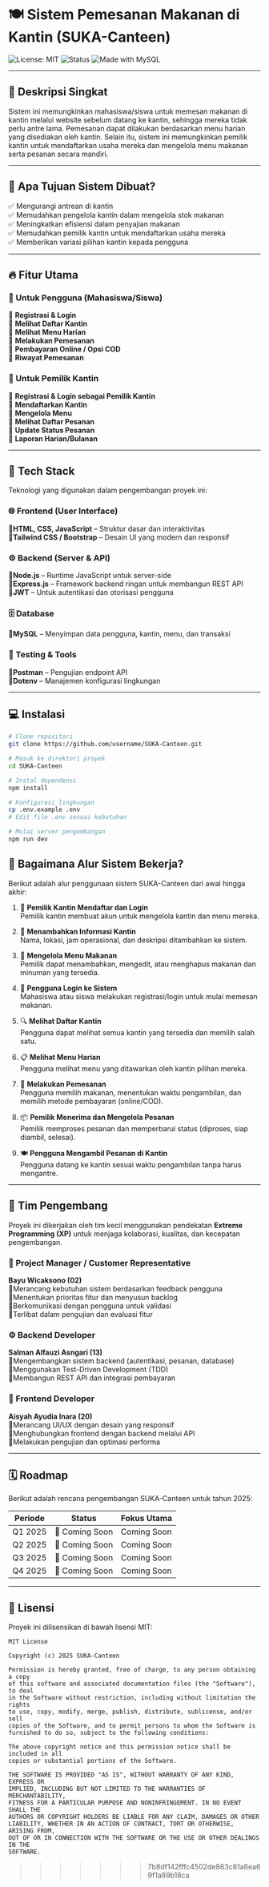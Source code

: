 # 🍽️ Sistem Pemesanan Makanan di Kantin (SUKA-Canteen)

![License: MIT](https://img.shields.io/badge/License-MIT-green.svg)
![Status](https://img.shields.io/badge/status-In%20Development-orange)
![Made with MySQL](https://img.shields.io/badge/Database-MySQL-lightgrey)

---

## 📖 Deskripsi Singkat

Sistem ini memungkinkan mahasiswa/siswa untuk memesan makanan di kantin melalui website sebelum datang ke kantin, sehingga mereka tidak perlu antre lama. Pemesanan dapat dilakukan berdasarkan menu harian yang disediakan oleh kantin. Selain itu, sistem ini memungkinkan pemilik kantin untuk mendaftarkan usaha mereka dan mengelola menu makanan serta pesanan secara mandiri.

---

## 🎯 Apa Tujuan Sistem Dibuat?

✅ Mengurangi antrean di kantin  
 ✅ Memudahkan pengelola kantin dalam mengelola stok makanan  
 ✅ Meningkatkan efisiensi dalam penyajian makanan  
 ✅ Memudahkan pemilik kantin untuk mendaftarkan usaha mereka  
 ✅ Memberikan variasi pilihan kantin kepada pengguna

---

## 🔥 Fitur Utama

### 👥 Untuk Pengguna (Mahasiswa/Siswa)

🔹 **Registrasi & Login**  
🔹 **Melihat Daftar Kantin**  
🔹 **Melihat Menu Harian**  
🔹 **Melakukan Pemesanan**  
🔹 **Pembayaran Online / Opsi COD**  
🔹 **Riwayat Pemesanan**

### 🏪 Untuk Pemilik Kantin

🔹 **Registrasi & Login sebagai Pemilik Kantin**  
🔹 **Mendaftarkan Kantin**  
🔹 **Mengelola Menu**  
🔹 **Melihat Daftar Pesanan**  
🔹 **Update Status Pesanan**  
🔹 **Laporan Harian/Bulanan**

---

## 🧰 Tech Stack

Teknologi yang digunakan dalam pengembangan proyek ini:

### 🌐 Frontend (User Interface)

🔹**HTML, CSS, JavaScript** – Struktur dasar dan interaktivitas  
🔹**Tailwind CSS / Bootstrap** – Desain UI yang modern dan responsif

### ⚙️ Backend (Server & API)

🔹**Node.js** – Runtime JavaScript untuk server-side  
🔹**Express.js** – Framework backend ringan untuk membangun REST API  
🔹**JWT** – Untuk autentikasi dan otorisasi pengguna

### 🗄️ Database

🔹**MySQL** – Menyimpan data pengguna, kantin, menu, dan transaksi

### 🧪 Testing & Tools

🔹**Postman** – Pengujian endpoint API  
🔹**Dotenv** – Manajemen konfigurasi lingkungan

---

## 💻 Instalasi

```bash
# Clone repositori
git clone https://github.com/username/SUKA-Canteen.git

# Masuk ke direktori proyek
cd SUKA-Canteen

# Instal dependensi
npm install

# Konfigurasi lingkungan
cp .env.example .env
# Edit file .env sesuai kebutuhan

# Mulai server pengembangan
npm run dev
```

## 🔄 Bagaimana Alur Sistem Bekerja?

Berikut adalah alur penggunaan sistem SUKA-Canteen dari awal hingga akhir:

1. 🏪 **Pemilik Kantin Mendaftar dan Login**  
   Pemilik kantin membuat akun untuk mengelola kantin dan menu mereka.

2. 📝 **Menambahkan Informasi Kantin**  
   Nama, lokasi, jam operasional, dan deskripsi ditambahkan ke sistem.

3. 🍛 **Mengelola Menu Makanan**  
   Pemilik dapat menambahkan, mengedit, atau menghapus makanan dan minuman yang tersedia.

4. 👥 **Pengguna Login ke Sistem**  
   Mahasiswa atau siswa melakukan registrasi/login untuk mulai memesan makanan.

5. 🔍 **Melihat Daftar Kantin**  
   Pengguna dapat melihat semua kantin yang tersedia dan memilih salah satu.

6. 📋 **Melihat Menu Harian**  
   Pengguna melihat menu yang ditawarkan oleh kantin pilihan mereka.

7. 🛒 **Melakukan Pemesanan**  
   Pengguna memilih makanan, menentukan waktu pengambilan, dan memilih metode pembayaran (online/COD).

8. 📦 **Pemilik Menerima dan Mengelola Pesanan**  
   Pemilik memproses pesanan dan memperbarui status (diproses, siap diambil, selesai).

9. 🍽️ **Pengguna Mengambil Pesanan di Kantin**  
   Pengguna datang ke kantin sesuai waktu pengambilan tanpa harus mengantre.

---

## 👥 Tim Pengembang

Proyek ini dikerjakan oleh tim kecil menggunakan pendekatan **Extreme Programming (XP)** untuk menjaga kolaborasi, kualitas, dan kecepatan pengembangan.

### 🎯 Project Manager / Customer Representative

**Bayu Wicaksono (02)**  
🔹Merancang kebutuhan sistem berdasarkan feedback pengguna  
🔹Menentukan prioritas fitur dan menyusun backlog  
🔹Berkomunikasi dengan pengguna untuk validasi  
🔹Terlibat dalam pengujian dan evaluasi fitur

### ⚙️ Backend Developer

**Salman Alfauzi Asngari (13)**  
🔹Mengembangkan sistem backend (autentikasi, pesanan, database)  
🔹Menggunakan Test-Driven Development (TDD)  
🔹Membangun REST API dan integrasi pembayaran

### 🎨 Frontend Developer

**Aisyah Ayudia Inara (20)**  
🔹Merancang UI/UX dengan desain yang responsif  
🔹Menghubungkan frontend dengan backend melalui API  
🔹Melakukan pengujian dan optimasi performa

---

## 🗓️ Roadmap

Berikut adalah rencana pengembangan SUKA-Canteen untuk tahun 2025:

| Periode | Status         | Fokus Utama |
| ------- | -------------- | ----------- |
| Q1 2025 | 🌱 Coming Soon | Coming Soon |
| Q2 2025 | 🌿 Coming Soon | Coming Soon |
| Q3 2025 | 🌳 Coming Soon | Coming Soon |
| Q4 2025 | 🌲 Coming Soon | Coming Soon |

---

## 📜 Lisensi

Proyek ini dilisensikan di bawah lisensi MIT:

```
MIT License

Copyright (c) 2025 SUKA-Canteen

Permission is hereby granted, free of charge, to any person obtaining a copy
of this software and associated documentation files (the "Software"), to deal
in the Software without restriction, including without limitation the rights
to use, copy, modify, merge, publish, distribute, sublicense, and/or sell
copies of the Software, and to permit persons to whom the Software is
furnished to do so, subject to the following conditions:

The above copyright notice and this permission notice shall be included in all
copies or substantial portions of the Software.

THE SOFTWARE IS PROVIDED "AS IS", WITHOUT WARRANTY OF ANY KIND, EXPRESS OR
IMPLIED, INCLUDING BUT NOT LIMITED TO THE WARRANTIES OF MERCHANTABILITY,
FITNESS FOR A PARTICULAR PURPOSE AND NONINFRINGEMENT. IN NO EVENT SHALL THE
AUTHORS OR COPYRIGHT HOLDERS BE LIABLE FOR ANY CLAIM, DAMAGES OR OTHER
LIABILITY, WHETHER IN AN ACTION OF CONTRACT, TORT OR OTHERWISE, ARISING FROM,
OUT OF OR IN CONNECTION WITH THE SOFTWARE OR THE USE OR OTHER DEALINGS IN THE
SOFTWARE.
```

> > > > > > > 7b8df142fffc4502de863c81a6ea69f1a89b18ca
